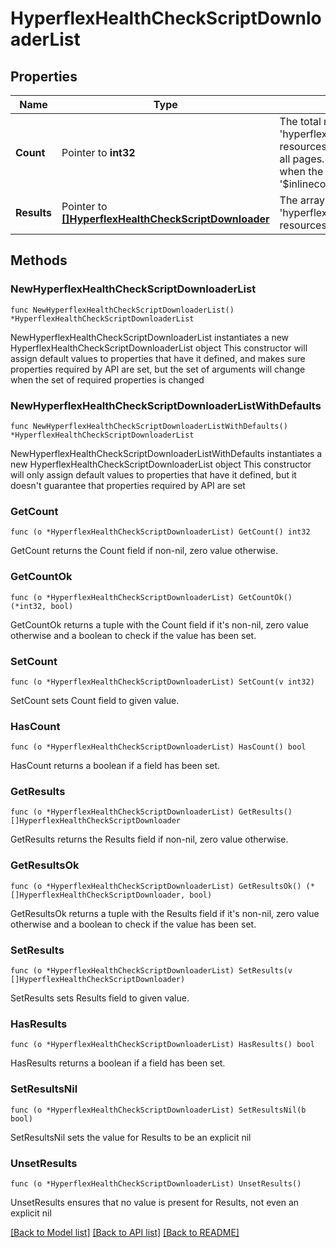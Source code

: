 # HyperflexHealthCheckScriptDownloaderList

## Properties

Name | Type | Description | Notes
------------ | ------------- | ------------- | -------------
**Count** | Pointer to **int32** | The total number of &#39;hyperflex.HealthCheckScriptDownloader&#39; resources matching the request, accross all pages. The &#39;Count&#39; attribute is included when the HTTP GET request includes the &#39;$inlinecount&#39; parameter. | [optional] 
**Results** | Pointer to [**[]HyperflexHealthCheckScriptDownloader**](HyperflexHealthCheckScriptDownloader.md) | The array of &#39;hyperflex.HealthCheckScriptDownloader&#39; resources matching the request. | [optional] 

## Methods

### NewHyperflexHealthCheckScriptDownloaderList

`func NewHyperflexHealthCheckScriptDownloaderList() *HyperflexHealthCheckScriptDownloaderList`

NewHyperflexHealthCheckScriptDownloaderList instantiates a new HyperflexHealthCheckScriptDownloaderList object
This constructor will assign default values to properties that have it defined,
and makes sure properties required by API are set, but the set of arguments
will change when the set of required properties is changed

### NewHyperflexHealthCheckScriptDownloaderListWithDefaults

`func NewHyperflexHealthCheckScriptDownloaderListWithDefaults() *HyperflexHealthCheckScriptDownloaderList`

NewHyperflexHealthCheckScriptDownloaderListWithDefaults instantiates a new HyperflexHealthCheckScriptDownloaderList object
This constructor will only assign default values to properties that have it defined,
but it doesn't guarantee that properties required by API are set

### GetCount

`func (o *HyperflexHealthCheckScriptDownloaderList) GetCount() int32`

GetCount returns the Count field if non-nil, zero value otherwise.

### GetCountOk

`func (o *HyperflexHealthCheckScriptDownloaderList) GetCountOk() (*int32, bool)`

GetCountOk returns a tuple with the Count field if it's non-nil, zero value otherwise
and a boolean to check if the value has been set.

### SetCount

`func (o *HyperflexHealthCheckScriptDownloaderList) SetCount(v int32)`

SetCount sets Count field to given value.

### HasCount

`func (o *HyperflexHealthCheckScriptDownloaderList) HasCount() bool`

HasCount returns a boolean if a field has been set.

### GetResults

`func (o *HyperflexHealthCheckScriptDownloaderList) GetResults() []HyperflexHealthCheckScriptDownloader`

GetResults returns the Results field if non-nil, zero value otherwise.

### GetResultsOk

`func (o *HyperflexHealthCheckScriptDownloaderList) GetResultsOk() (*[]HyperflexHealthCheckScriptDownloader, bool)`

GetResultsOk returns a tuple with the Results field if it's non-nil, zero value otherwise
and a boolean to check if the value has been set.

### SetResults

`func (o *HyperflexHealthCheckScriptDownloaderList) SetResults(v []HyperflexHealthCheckScriptDownloader)`

SetResults sets Results field to given value.

### HasResults

`func (o *HyperflexHealthCheckScriptDownloaderList) HasResults() bool`

HasResults returns a boolean if a field has been set.

### SetResultsNil

`func (o *HyperflexHealthCheckScriptDownloaderList) SetResultsNil(b bool)`

 SetResultsNil sets the value for Results to be an explicit nil

### UnsetResults
`func (o *HyperflexHealthCheckScriptDownloaderList) UnsetResults()`

UnsetResults ensures that no value is present for Results, not even an explicit nil

[[Back to Model list]](../README.md#documentation-for-models) [[Back to API list]](../README.md#documentation-for-api-endpoints) [[Back to README]](../README.md)


